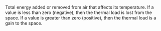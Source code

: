 ﻿Total energy added or removed from air that affects its temperature.  If a value is less than zero (negative), then the thermal load is lost from the space. If a value is greater than zero (positive), then the thermal load is a gain to the space.